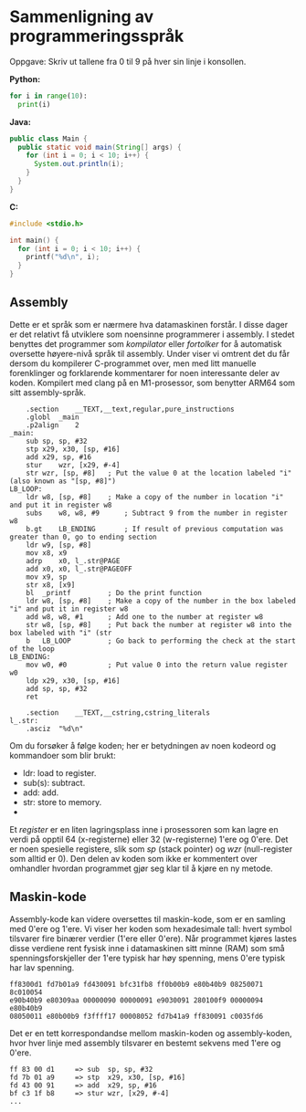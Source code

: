 # Sammenligning av programmeringsspråk

Oppgave: Skriv ut tallene fra 0 til 9 på hver sin linje i konsollen.

**Python:**
```python
for i in range(10):
  print(i)
```

**Java:**
```java
public class Main {
  public static void main(String[] args) {
    for (int i = 0; i < 10; i++) {
      System.out.println(i);
    }
  }
}
```

**C:**
```C
#include <stdio.h>

int main() {
  for (int i = 0; i < 10; i++) {
    printf("%d\n", i);
  }
}
```

## Assembly
Dette er et språk som er nærmere hva datamaskinen forstår. I disse dager er det relativt få utviklere som noensinne programmerer i assembly. I stedet benyttes det programmer som *kompilator* eller *fortolker* for å automatisk oversette høyere-nivå språk til assembly. Under viser vi omtrent det du får dersom du kompilerer C-programmet over, men med litt manuelle forenklinger og forklarende kommentarer for noen interessante deler av koden. Kompilert med clang på en M1-prosessor, som benytter ARM64 som sitt assembly-språk.
```
	.section	__TEXT,__text,regular,pure_instructions
	.globl	_main
	.p2align	2
_main:
	sub	sp, sp, #32
	stp	x29, x30, [sp, #16]
	add	x29, sp, #16
	stur	wzr, [x29, #-4]
	str	wzr, [sp, #8]   ; Put the value 0 at the location labeled "i" (also known as "[sp, #8]")
LB_LOOP:
	ldr	w8, [sp, #8]    ; Make a copy of the number in location "i" and put it in register w8
	subs	w8, w8, #9      ; Subtract 9 from the number in register w8
	b.gt	LB_ENDING       ; If result of previous computation was greater than 0, go to ending section
	ldr	w9, [sp, #8]
	mov	x8, x9
	adrp	x0, l_.str@PAGE
	add	x0, x0, l_.str@PAGEOFF
	mov	x9, sp
	str	x8, [x9]
	bl	_printf         ; Do the print function
	ldr	w8, [sp, #8]    ; Make a copy of the number in the box labeled "i" and put it in register w8
	add	w8, w8, #1      ; Add one to the number at register w8
	str	w8, [sp, #8]    ; Put back the number at register w8 into the box labeled with "i" (str
	b	LB_LOOP         ; Go back to performing the check at the start of the loop
LB_ENDING:
	mov	w0, #0          ; Put value 0 into the return value register w0
	ldp	x29, x30, [sp, #16] 
	add	sp, sp, #32
	ret
  
	.section	__TEXT,__cstring,cstring_literals
l_.str:
	.asciz	"%d\n"
```
Om du forsøker å følge koden; her er betydningen av noen kodeord og kommandoer som blir brukt:
 - ldr: load to register.
 - sub(s): subtract.
 - add: add.
 - str: store to memory.
 - 
Et *register* er en liten lagringsplass inne i prosessoren som kan lagre en verdi på opptil 64 (x-registerne) eller 32 (w-registerne) 1'ere og 0'ere. Det er noen spesielle registere, slik som *sp* (stack pointer) og *wzr* (null-register som alltid er 0). Den delen av koden som ikke er kommentert over omhandler hvordan programmet gjør seg klar til å kjøre en ny metode.

## Maskin-kode
Assembly-kode kan videre oversettes til maskin-kode, som er en samling med 0'ere og 1'ere. Vi viser her koden som hexadesimale tall: hvert symbol tilsvarer fire binærer verdier (1'ere eller 0'ere). Når programmet kjøres lastes disse verdiene rent fysisk inne i datamaskinen sitt minne (RAM) som små spenningsforskjeller der 1'ere typisk har høy spenning, mens 0'ere typisk har lav spenning.
```
ff8300d1 fd7b01a9 fd430091 bfc31fb8 ff0b00b9 e80b40b9 08250071 8c010054
e90b40b9 e80309aa 00000090 00000091 e9030091 280100f9 00000094 e80b40b9 
08050011 e80b00b9 f3ffff17 00008052 fd7b41a9 ff830091 c0035fd6
```

Det er en tett korrespondandse mellom maskin-koden og assembly-koden, hvor hver linje med assembly tilsvarer en bestemt sekvens med 1'ere og 0'ere.
```
ff 83 00 d1  	=> sub	sp, sp, #32
fd 7b 01 a9  	=> stp	x29, x30, [sp, #16]
fd 43 00 91  	=> add	x29, sp, #16
bf c3 1f b8  	=> stur	wzr, [x29, #-4]
...
```
